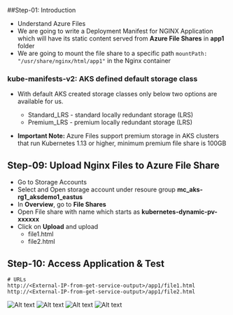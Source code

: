  ##Step-01: Introduction
- Understand Azure Files
- We are going to write a Deployment Manifest for NGINX Application which will have its static content served from **Azure File Shares** in **app1** folder
- We are going to mount the file share to a specific path `mountPath: "/usr/share/nginx/html/app1"` in the Nginx container

### kube-manifests-v2: AKS defined default storage class
- With default AKS created storage classes only below two options are available for us.
  - Standard_LRS - standard locally redundant storage (LRS)
  - Premium_LRS - premium locally redundant storage (LRS)  

- **Important Note:** Azure Files support premium storage in AKS clusters that run Kubernetes 1.13 or higher, minimum premium file share is 100GB


## Step-09: Upload Nginx Files to Azure File Share
- Go to Storage Accounts
- Select and Open storage account under resoure group **mc_aks-rg1_aksdemo1_eastus**
- In **Overview**, go to **File Shares**
- Open File share with name which starts as **kubernetes-dynamic-pv-xxxxxx**
- Click on **Upload** and upload 
  - file1.html 
  - file2.html

## Step-10: Access Application & Test
```
# URLs
http://<External-IP-from-get-service-output>/app1/file1.html
http://<External-IP-from-get-service-output>/app1/file2.html

``````

![Alt text](Images/Architecture.PNG)
![Alt text](Images/Deployemnts.PNG)
![Alt text](Images/Svc.PNG)
![Alt text](Images/output.PNG)